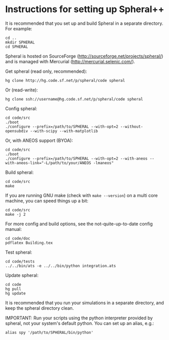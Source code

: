 Instructions for setting up Spheral++
=====================================

It is recommended that you set up and build Spheral in a separate directory.
For example:

    cd ..
    mkdir SPHERAL
    cd SPHERAL

Spheral is hosted on SourceForge (http://sourceforge.net/projects/spheral/)
and is managed with Mercurial (http://mercurial.selenic.com/). 

Get spheral (read only, recommended):

    hg clone http://hg.code.sf.net/p/spheral/code spheral

Or (read-write):

    hg clone ssh://username@hg.code.sf.net/p/spheral/code spheral

Config spheral:

    cd code/src
    ./boot
    ./configure --prefix=/path/to/SPHERAL --with-opt=2 --without-opensubdiv --with-scipy --with-matplotlib

Or, with ANEOS support (BYOA):

    cd code/src
    ./boot
    ./configure --prefix=/path/to/SPHERAL --with-opt=2 --with-aneos --with-aneos-link="-L/path/to/your/ANEOS -lmaneos"

Build spheral:

    cd code/src
    make

If you are running GNU make (check with `make --version`) on a multi core machine,
you can speed things up a bit:

    cd code/src
    make -j 2
    
For more config and build options, see the not-quite-up-to-date config manual:

    cd code/doc
    pdflatex Building.tex

Test spheral:

    cd code/tests
    ../../bin/ats -e ../../bin/python integration.ats

Update spheral: 

    cd code
    hg pull
    hg update

It is recommended that you run your simulations in a separate directory, and keep
the spheral directory clean.

IMPORTANT: Run your scripts using the python interpreter provided by spheral, not
your system's default python. You can set up an alias, e.g.:

    alias spy '/path/to/SPHERAL/bin/python'
